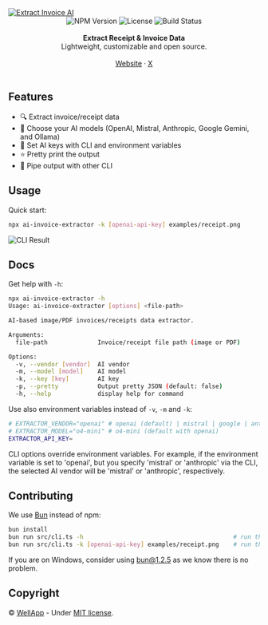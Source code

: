 <a href="https://wellapp.ai/">
    <img alt="Extract Invoice AI" src="https://github.com/wellapp-ai/well/extract-invoice-ai/raw/main/assets/GitHub-Hero.png" />
</a>

<div align="center">
    <img src="https://img.shields.io/npm/v/ai-invoice-extractor" alt="NPM Version" />
    <img src="https://img.shields.io/github/license/wellapp-ai/well" alt="License" />
    <img src="https://img.shields.io/github/actions/workflow/status/wellapp-ai/well/ai-invoice-extractor-ci" alt="Build Status">
</a>
</div>
<br />
<div align="center"><strong>Extract Receipt & Invoice Data</strong></div>
<div align="center"> Lightweight, customizable and open source.</div>
<br />
<div align="center">
<a href="https://">Website</a> 
<span> · </span>
<a href="https://">X</a>
</div>

<br />

## Features

- 🔍 Extract invoice/receipt data
- 🧠 Choose your AI models (OpenAI, Mistral, Anthropic, Google Gemini, and Ollama)
- 🔧 Set AI keys with CLI and environment variables
- ⭐ Pretty print the output
- 🔄 Pipe output with other CLI

## Usage

Quick start:

```sh
npx ai-invoice-extractor -k [openai-api-key] examples/receipt.png
```

<div align="left">
    <img alt="CLI Result" src="./assets/cli-result.png" />
</div>

## Docs

Get help with `-h`:

```sh
npx ai-invoice-extractor -h 
Usage: ai-invoice-extractor [options] <file-path>

AI-based image/PDF invoices/receipts data extractor.

Arguments:
  file-path              Invoice/receipt file path (image or PDF)

Options:
  -v, --vendor [vendor]  AI vendor
  -m, --model [model]    AI model
  -k, --key [key]        AI key
  -p, --pretty           Output pretty JSON (default: false)
  -h, --help             display help for command
```

Use also environment variables instead of `-v`, `-m` and `-k`:
```sh
# EXTRACTOR_VENDOR="openai" # openai (default) | mistral | google | anthropic | ollama
# EXTRACTOR_MODEL="o4-mini" # o4-mini (default with openai)
EXTRACTOR_API_KEY=
```

CLI options override environment variables. For example, if the environment variable is set to 'openai', but you specify 'mistral' or 'anthropic' via the CLI, the selected AI vendor will be 'mistral' or 'anthropic', respectively.

## Contributing 

We use [Bun](https://bun.sh/) instead of npm:

```sh
bun install
bun run src/cli.ts -h                                          # run the CLI and get help
bun run src/cli.ts -k [openai-api-key] examples/receipt.png    # run the CLI and get invoice data with openai
```

If you are on Windows, consider using bun@1.2.5 as we know there is no problem.

## Copyright

&copy; [WellApp][wellapp] - Under [MIT license][license].

[wellapp]: https://wellapp.ai/
[license]: ./LICENSE
